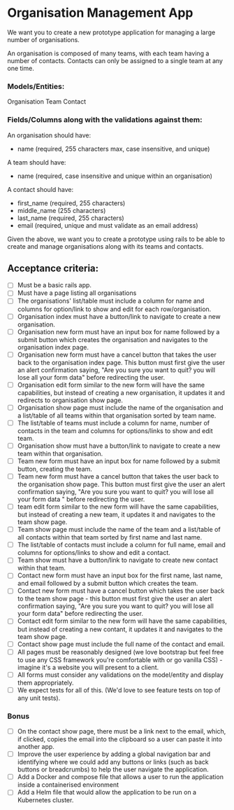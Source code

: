 # Organisation Management App

We want you to create a new prototype application for managing a large number of organisations.

An organisation is composed of many teams, with each team having a number of contacts. Contacts can only be assigned to
a single team at any one time.

### Models/Entities:

Organisation Team Contact

### Fields/Columns along with the validations against them:

An organisation should have:

- name (required, 255 characters max, case insensitive, and unique)

A team should have:

- name (required, case insensitive and unique within an organisation)

A contact should have:

- first_name (required, 255 characters)
- middle_name (255 characters)
- last_name (required, 255 characters)
- email (required, unique and must validate as an email address)

Given the above, we want you to create a prototype using rails to be able to create and manage organisations along with
its teams and contacts.

## Acceptance criteria:

- [ ] Must be a basic rails app.
- [ ] Must have a page listing all organisations
- [ ] The organisations' list/table must include a column for name and columns for option/link to show and edit for each
  row/organisation.
- [ ] Organisation index must have a button/link to navigate to create a new organisation.
- [ ] Organisation new form must have an input box for name followed by a submit button which creates the organisation
  and navigates to the organisation index page.
- [ ] Organisation new form must have a cancel button that takes the user back to the organisation index page. This
  button must first give the user an alert confirmation saying, "Are you sure you want to quit? you will lose all your
  form data" before redirecting the user.
- [ ] Organisation edit form similar to the new form will have the same capabilities, but instead of creating a new
  organisation, it updates it and redirects to organisation show page.
- [ ] Organisation show page must include the name of the organisation and a list/table of all teams within that
  organisation sorted by team name.
- [ ] The list/table of teams must include a column for name, number of contacts in the team and columns for
  options/links to show and edit team.
- [ ] Organisation show must have a button/link to navigate to create a new team within that organisation.
- [ ] Team new form must have an input box for name followed by a submit button, creating the team.
- [ ] Team new form must have a cancel button that takes the user back to the organisation show page. This button must
  first give the user an alert confirmation saying, "Are you sure you want to quit? you will lose all your form data "
  before redirecting the user.
- [ ] team edit form similar to the new form will have the same capabilities, but instead of creating a new team, it
  updates it and navigates to the team show page.
- [ ] Team show page must include the name of the team and a list/table of all contacts within that team sorted by first
  name and last name.
- [ ] The list/table of contacts must include a column for full name, email and columns for options/links to show and
  edit a contact.
- [ ] Team show must have a button/link to navigate to create new contact within that team.
- [ ] Contact new form must have an input box for the first name, last name, and email followed by a submit button which
  creates the team.
- [ ] Contact new form must have a cancel button which takes the user back to the team show page - this button must
  first give the user an alert confirmation saying, "Are you sure you want to quit? you will lose all your form data"
  before redirecting the user.
- [ ] Contact edit form similar to the new form will have the same capabilities, but instead of creating a new contant, it
  updates it and navigates to the team show page.
- [ ] Contact show page must include the full name of the contact and email.
- [ ] All pages must be reasonably designed (we love bootstrap but feel free to use any CSS framework you're comfortable
  with or go vanilla CSS) - imagine it's a website you will present to a client.
- [ ] All forms must consider any validations on the model/entity and display them appropriately.
- [ ] We expect tests for all of this. (We'd love to see feature tests on top of any unit tests).

### Bonus

- [ ] On the contact show page, there must be a link next to the email, which, if clicked, copies the email into the clipboard so a user can paste it into another app.
- [ ] Improve the user experience by adding a global navigation bar and identifying where we could add any buttons or
  links (such as back buttons or breadcrumbs) to help the user navigate the application.
- [ ] Add a Docker and compose file that allows a user to run the application inside a containerised environment
- [ ] Add a Helm file that would allow the application to be run on a Kubernetes cluster.
